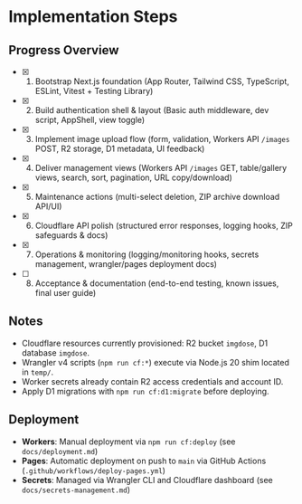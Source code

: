 ﻿# Implementation Steps

## Progress Overview

- [x] 1. Bootstrap Next.js foundation (App Router, Tailwind CSS, TypeScript, ESLint, Vitest + Testing Library)
- [x] 2. Build authentication shell & layout (Basic auth middleware, dev script, AppShell, view toggle)
- [x] 3. Implement image upload flow (form, validation, Workers API `/images` POST, R2 storage, D1 metadata, UI feedback)
- [x] 4. Deliver management views (Workers API `/images` GET, table/gallery views, search, sort, pagination, URL copy/download)
- [x] 5. Maintenance actions (multi-select deletion, ZIP archive download API/UI)
- [x] 6. Cloudflare API polish (structured error responses, logging hooks, ZIP safeguards & docs)
- [x] 7. Operations & monitoring (logging/monitoring hooks, secrets management, wrangler/pages deployment docs)
- [ ] 8. Acceptance & documentation (end-to-end testing, known issues, final user guide)

## Notes

- Cloudflare resources currently provisioned: R2 bucket `imgdose`, D1 database `imgdose`.
- Wrangler v4 scripts (`npm run cf:*`) execute via Node.js 20 shim located in `temp/`.
- Worker secrets already contain R2 access credentials and account ID.
- Apply D1 migrations with `npm run cf:d1:migrate` before deploying.

## Deployment

- **Workers**: Manual deployment via `npm run cf:deploy` (see `docs/deployment.md`)
- **Pages**: Automatic deployment on push to `main` via GitHub Actions (`.github/workflows/deploy-pages.yml`)
- **Secrets**: Managed via Wrangler CLI and Cloudflare dashboard (see `docs/secrets-management.md`)
